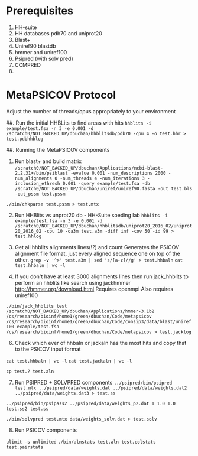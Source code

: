 # Prerequisites

1. HH-suite
2. HH databases pdb70 and uniprot20
3. Blast+
4. Uniref90 blastdb
5. hmmer and uniref100
6. Psipred (with solv pred)
7. CCMPRED
8.


# MetaPSICOV Protocol

Adjust the number of threads/cpus appropriately to your environment

##. Run the initial HHBLits to find areas with hits
`hhblits -i example/test.fsa -n 3 -e 0.001 -d /scratch0/NOT_BACKED_UP/dbuchan/hhblitsdb/pdb70 -cpu 4 -o test.hhr > test.pdbhhblog`

##. Running the MetaPSICOV components

1. Run blast+ and build matrix
`/scratch0/NOT_BACKED_UP/dbuchan/Applications/ncbi-blast-2.2.31+/bin/psiblast -evalue 0.001 -num_descriptions 2000 -num_alignments 0 -num_threads 4 -num_iterations 3 -inclusion_ethresh 0.001 -query example/test.fsa -db /scratch0/NOT_BACKED_UP/dbuchan/uniref/uniref90.fasta -out test.bls -out_pssm test.pssm`

`./bin/chkparse test.pssm > test.mtx`

2. Run HHBlits vs unprot20 db - HH-Suite soeding lab
`hhblits -i example/test.fsa -n 3 -e 0.001 -d /scratch0/NOT_BACKED_UP/dbuchan/hhblitsdb/uniprot20_2016_02/uniprot20_2016_02 -cpu 10 -oa3m test.a3m -diff inf -cov 50 -id 99 > test.hhlog`

3. Get all hhblits alignments lines(!?) and count
Generates the PSICOV alignment file format, just every aligned sequence one on top of the other.
`grep -v '^>' test.a3m | sed 's/[a-z]//g' > test.hhbaln`
`cat test.hhbaln | wc -l`

5. If you don't have at least 3000 alignments lines then
run jack_hhblits to perform an hhblits like search using jackhmmer
http://hmmer.org/download.html
Requires openmpi
Also requires uniref100

`./bin/jack_hhblits test /scratch0/NOT_BACKED_UP/dbuchan/Applications/hmmer-3.1b2  /cs/research/bioinf/home1/green/dbuchan/Code/metapsicov /cs/research/bioinf/home1/green/dbuchan/Code/consip3/data/blast/uniref100 example/test.fsa /cs/research/bioinf/home1/green/dbuchan/Code/metapsicov > test.jacklog`



6. Check which ever of hhbaln or jackaln has the most hits and copy that to the PSICOV input format

`cat test.hhbaln | wc -l`
`cat test.jackaln | wc -l`

`cp test.? test.aln`

7. Run PSIPRED + SOLVPRED components
`../psipred/bin/psipred test.mtx ../psipred/data/weights.dat ../psipred/data/weights.dat2 ../psipred/data/weights.dat3 > test.ss`

`../psipred/bin/psipass2 ../psipred/data/weights_p2.dat 1 1.0 1.0 test.ss2 test.ss`

`./bin/solvpred test.mtx data/weights_solv.dat > test.solv`

8. Run PSICOV components

`ulimit -s unlimited`
`./bin/alnstats test.aln test.colstats test.pairstats`
